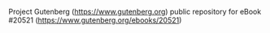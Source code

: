 Project Gutenberg (https://www.gutenberg.org) public repository for eBook #20521 (https://www.gutenberg.org/ebooks/20521)
